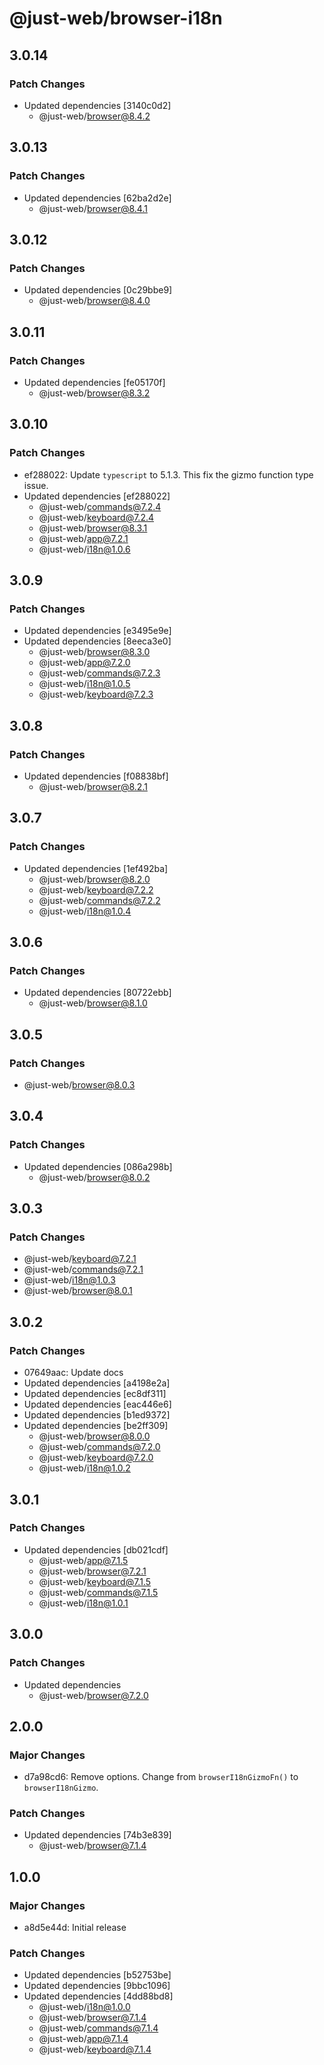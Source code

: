 # @just-web/browser-i18n

## 3.0.14

### Patch Changes

- Updated dependencies [3140c0d2]
  - @just-web/browser@8.4.2

## 3.0.13

### Patch Changes

- Updated dependencies [62ba2d2e]
  - @just-web/browser@8.4.1

## 3.0.12

### Patch Changes

- Updated dependencies [0c29bbe9]
  - @just-web/browser@8.4.0

## 3.0.11

### Patch Changes

- Updated dependencies [fe05170f]
  - @just-web/browser@8.3.2

## 3.0.10

### Patch Changes

- ef288022: Update `typescript` to 5.1.3. This fix the gizmo function type issue.
- Updated dependencies [ef288022]
  - @just-web/commands@7.2.4
  - @just-web/keyboard@7.2.4
  - @just-web/browser@8.3.1
  - @just-web/app@7.2.1
  - @just-web/i18n@1.0.6

## 3.0.9

### Patch Changes

- Updated dependencies [e3495e9e]
- Updated dependencies [8eeca3e0]
  - @just-web/browser@8.3.0
  - @just-web/app@7.2.0
  - @just-web/commands@7.2.3
  - @just-web/i18n@1.0.5
  - @just-web/keyboard@7.2.3

## 3.0.8

### Patch Changes

- Updated dependencies [f08838bf]
  - @just-web/browser@8.2.1

## 3.0.7

### Patch Changes

- Updated dependencies [1ef492ba]
  - @just-web/browser@8.2.0
  - @just-web/keyboard@7.2.2
  - @just-web/commands@7.2.2
  - @just-web/i18n@1.0.4

## 3.0.6

### Patch Changes

- Updated dependencies [80722ebb]
  - @just-web/browser@8.1.0

## 3.0.5

### Patch Changes

- @just-web/browser@8.0.3

## 3.0.4

### Patch Changes

- Updated dependencies [086a298b]
  - @just-web/browser@8.0.2

## 3.0.3

### Patch Changes

- @just-web/keyboard@7.2.1
- @just-web/commands@7.2.1
- @just-web/i18n@1.0.3
- @just-web/browser@8.0.1

## 3.0.2

### Patch Changes

- 07649aac: Update docs
- Updated dependencies [a4198e2a]
- Updated dependencies [ec8df311]
- Updated dependencies [eac446e6]
- Updated dependencies [b1ed9372]
- Updated dependencies [be2ff309]
  - @just-web/browser@8.0.0
  - @just-web/commands@7.2.0
  - @just-web/keyboard@7.2.0
  - @just-web/i18n@1.0.2

## 3.0.1

### Patch Changes

- Updated dependencies [db021cdf]
  - @just-web/app@7.1.5
  - @just-web/browser@7.2.1
  - @just-web/keyboard@7.1.5
  - @just-web/commands@7.1.5
  - @just-web/i18n@1.0.1

## 3.0.0

### Patch Changes

- Updated dependencies
  - @just-web/browser@7.2.0

## 2.0.0

### Major Changes

- d7a98cd6: Remove options.
  Change from `browserI18nGizmoFn()` to `browserI18nGizmo`.

### Patch Changes

- Updated dependencies [74b3e839]
  - @just-web/browser@7.1.4

## 1.0.0

### Major Changes

- a8d5e44d: Initial release

### Patch Changes

- Updated dependencies [b52753be]
- Updated dependencies [9bbc1096]
- Updated dependencies [4dd88bd8]
  - @just-web/i18n@1.0.0
  - @just-web/browser@7.1.4
  - @just-web/commands@7.1.4
  - @just-web/app@7.1.4
  - @just-web/keyboard@7.1.4
